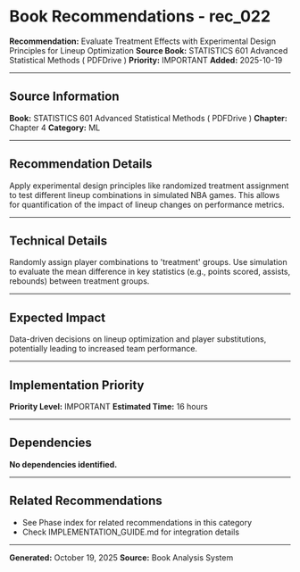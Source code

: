 # Book Recommendations - rec_022

**Recommendation:** Evaluate Treatment Effects with Experimental Design Principles for Lineup Optimization
**Source Book:** STATISTICS 601 Advanced Statistical Methods ( PDFDrive )
**Priority:** IMPORTANT
**Added:** 2025-10-19

---

## Source Information

**Book:** STATISTICS 601 Advanced Statistical Methods ( PDFDrive )
**Chapter:** Chapter 4
**Category:** ML

---

## Recommendation Details

Apply experimental design principles like randomized treatment assignment to test different lineup combinations in simulated NBA games. This allows for quantification of the impact of lineup changes on performance metrics.

---

## Technical Details

Randomly assign player combinations to 'treatment' groups.  Use simulation to evaluate the mean difference in key statistics (e.g., points scored, assists, rebounds) between treatment groups.

---

## Expected Impact

Data-driven decisions on lineup optimization and player substitutions, potentially leading to increased team performance.

---

## Implementation Priority

**Priority Level:** IMPORTANT
**Estimated Time:** 16 hours

---

## Dependencies

**No dependencies identified.**

---

## Related Recommendations

- See Phase index for related recommendations in this category
- Check IMPLEMENTATION_GUIDE.md for integration details

---

**Generated:** October 19, 2025
**Source:** Book Analysis System
